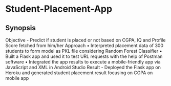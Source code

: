 # Student-Placement-App
## Synopsis
Objective - Predict if student is placed or not based on CGPA, IQ and Profile Score fetched from him/her
Approach
• Interpreted placement data of 300 students to form model as PKL file considering Random Forest Classifier
• Built a Flask app and used it to test URL requests with the help of Postman software
• Integrated the app results to execute a mobile-friendly app via JavaScript and XML in Android Studio
Result - Deployed the Flask app on Heroku and generated student placement result focusing on CGPA on mobile app
